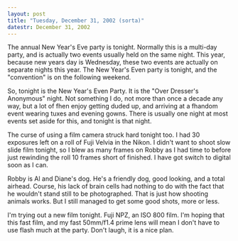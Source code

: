 ```yaml
---
layout: post
title: "Tuesday, December 31, 2002 (sorta)"
datestr: December 31, 2002
---
```


The annual New Year's Eve party is tonight. Normally this is a multi-day party,
and is actually two events usually held on the same night. This year, because
new years day is Wednesday, these two events are actually on separate nights
this year. The New Year's Even party is tonight, and the &quot;convention&quot;
is on the following weekend.

So,
tonight is the New Year's Even Party. It is the &quot;Over Dresser's Anonymous&quot;
night. Not something I do, not more than once a decade any way, but a lot of
fhen enjoy getting duded up, and arriving at a fhandom event wearing tuxes and
evening gowns. There is usually one night at most events set aside for this,
and tonight is that night.

The
curse of using a film camera struck hard tonight too. I had 30 exposures left
on a roll of Fuji Velvia in the Nikon. I didn't want to shoot slow slide film
tonight, so I blew as many frames on Robby as I had time to before just rewinding
the roll 10 frames short of finished. I have got switch to digital soon as I
can. 

Robby
is Al and Diane's dog. He's a friendly dog, good looking, and a total airhead.
Course, his lack of brain cells had nothing to do with the fact that he wouldn't
stand still to be photographed. That is just how shooting animals works. But
I still managed to get some good shots, more or less.

I'm trying out a new film tonight. Fuji NPZ, an ISO 800 film. I'm hoping that
this fast film, and my fast 50mm/f1.4 prime lens will mean I don't have to use
flash much at the party. Don't laugh, it is a nice plan.

